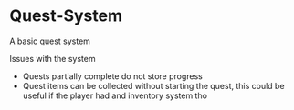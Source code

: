 # Quest-System
A basic quest system

Issues with the system
- Quests partially complete do not store progress
- Quest items can be collected without starting the quest, this could be useful if the player had and inventory system tho
